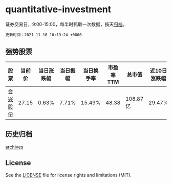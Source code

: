 # quantitative-investment

证券交易日，9:00-15:00，每半时抓取一次数据，按天[归档](archives)。

`更新时间：2021-11-16 10:19:24 +0800`

## 强势股票

|股票|当前价|当日涨跌幅|当日振幅|当日换手率|市盈率TTM|总市值|近10日涨跌幅|
|----|----|----|----|----|----|----|----|
|[合兴股份](https://xueqiu.com/S/SH605005)|27.15|0.63%|7.71%|15.49%|48.38|108.87亿|29.47%|

## 历史归档

[archives](archives)

## License

See the [LICENSE](LICENSE) file for license rights and limitations (MIT).